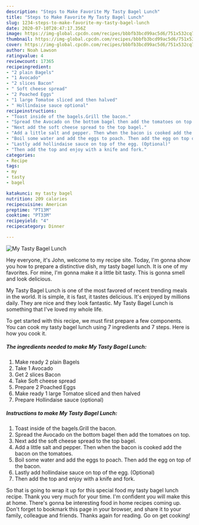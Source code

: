 ```yaml
---
description: "Steps to Make Favorite My Tasty Bagel Lunch"
title: "Steps to Make Favorite My Tasty Bagel Lunch"
slug: 1234-steps-to-make-favorite-my-tasty-bagel-lunch
date: 2020-07-10T20:47:17.356Z
image: https://img-global.cpcdn.com/recipes/bbbfb3bcd99ac5d6/751x532cq70/my-tasty-bagel-lunch-recipe-main-photo.jpg
thumbnail: https://img-global.cpcdn.com/recipes/bbbfb3bcd99ac5d6/751x532cq70/my-tasty-bagel-lunch-recipe-main-photo.jpg
cover: https://img-global.cpcdn.com/recipes/bbbfb3bcd99ac5d6/751x532cq70/my-tasty-bagel-lunch-recipe-main-photo.jpg
author: Noah Lawson
ratingvalue: 4
reviewcount: 17365
recipeingredient:
- "2 plain Bagels"
- "1 Avocado"
- "2 slices Bacon"
- " Soft cheese spread"
- "2 Poached Eggs"
- "1 large Tomatoe sliced and then halved"
- " Hollindaise sauce optional"
recipeinstructions:
- "Toast inside of the bagels.Grill the bacon."
- "Spread the Avocado on the bottom bagel then add the tomatoes on top."
- "Next add the soft cheese spread to the top bagel."
- "Add a little salt and pepper. Then when the bacon is cooked add the bacon on the tomatoes."
- "Boil some water and add the eggs to poach. Then add the egg on top of the bacon."
- "Lastly add hollindaise sauce on top of the egg. (Optional)"
- "Then add the top and enjoy with a knife and fork."
categories:
- Recipe
tags:
- my
- tasty
- bagel

katakunci: my tasty bagel 
nutrition: 209 calories
recipecuisine: American
preptime: "PT13M"
cooktime: "PT33M"
recipeyield: "4"
recipecategory: Dinner

---
```



![My Tasty Bagel Lunch](https://img-global.cpcdn.com/recipes/bbbfb3bcd99ac5d6/751x532cq70/my-tasty-bagel-lunch-recipe-main-photo.jpg)

Hey everyone, it's John, welcome to my recipe site. Today, I'm gonna show you how to prepare a distinctive dish, my tasty bagel lunch. It is one of my favorites. For mine, I'm gonna make it a little bit tasty. This is gonna smell and look delicious.



My Tasty Bagel Lunch is one of the most favored of recent trending meals in the world. It is simple, it is fast, it tastes delicious. It's enjoyed by millions daily. They are nice and they look fantastic. My Tasty Bagel Lunch is something that I've loved my whole life.


To get started with this recipe, we must first prepare a few components. You can cook my tasty bagel lunch using 7 ingredients and 7 steps. Here is how you cook it.

<!--inarticleads1-->

##### The ingredients needed to make My Tasty Bagel Lunch:

1. Make ready 2 plain Bagels
1. Take 1 Avocado
1. Get 2 slices Bacon
1. Take  Soft cheese spread
1. Prepare 2 Poached Eggs
1. Make ready 1 large Tomatoe sliced and then halved
1. Prepare  Hollindaise sauce (optional)




<!--inarticleads2-->

##### Instructions to make My Tasty Bagel Lunch:

1. Toast inside of the bagels.Grill the bacon.
1. Spread the Avocado on the bottom bagel then add the tomatoes on top.
1. Next add the soft cheese spread to the top bagel.
1. Add a little salt and pepper. Then when the bacon is cooked add the bacon on the tomatoes.
1. Boil some water and add the eggs to poach. Then add the egg on top of the bacon.
1. Lastly add hollindaise sauce on top of the egg. (Optional)
1. Then add the top and enjoy with a knife and fork.




So that is going to wrap it up for this special food my tasty bagel lunch recipe. Thank you very much for your time. I'm confident you will make this at home. There's gonna be interesting food in home recipes coming up. Don't forget to bookmark this page in your browser, and share it to your family, colleague and friends. Thanks again for reading. Go on get cooking!
